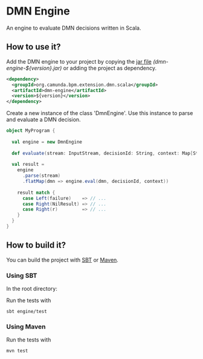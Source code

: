 # DMN Engine

An engine to evaluate DMN decisions written in Scala. 

## How to use it?

Add the DMN engine to your project by copying the [jar file](https://github.com/camunda/dmn-scala/releases) _(dmn-engine-${version}.jar)_ or adding the project as dependency.

```xml
<dependency>
  <groupId>org.camunda.bpm.extension.dmn.scala</groupId>
  <artifactId>dmn-engine</artifactId>
  <version>${version}</version>
</dependency>
```

Create a new instance of the class 'DmnEngine'. 
Use this instance to parse and evaluate a DMN decision. 

```scala
object MyProgram {
  
  val engine = new DmnEngine
  
  def evaluate(stream: InputStream, decisionId: String, context: Map[String, Any]) {
    
  val result = 
    engine
      .parse(stream)
      .flatMap(dmn => engine.eval(dmn, decisionId, context))
        
    result match {
      case Left(failure)    => // ...
      case Right(NilResult) => // ...
      case Right(r)         => // ...
    }
  }  
}
```

## How to build it?

You can build the project with [SBT](http://www.scala-sbt.org) or [Maven](http://maven.apache.org).

### Using SBT

In the root directory:

Run the tests with
```
sbt engine/test
```

### Using Maven

Run the tests with
```
mvn test
```
